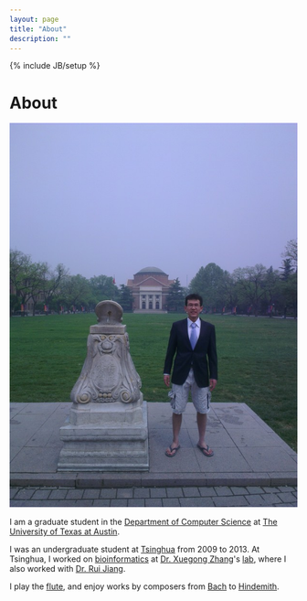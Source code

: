 ```yaml
---
layout: page
title: "About"
description: ""
---
```

{% include JB/setup %}

# About

<a href="http://li-tianyang.com/">
    <img id="ltypic" style="display: inline; height: auto; width: auto; max-width: 100%;" src="/img/long/lty.jpg" alt="Tianyang Li">
</a>

I am a graduate student in the [Department of Computer Science](http://cs.utexas.edu) at [The University of Texas at Austin](http://utexas.edu).

I was an undergraduate student at [Tsinghua](http://www.tsinghua.edu.cn) from 2009 to 2013. At Tsinghua, I worked on [bioinformatics](./research/bioinformatics/) at [Dr. Xuegong Zhang](http://bioinfo.au.tsinghua.edu.cn/member/xzhang/XZhang_English.htm)'s [lab](http://bioinfo.au.tsinghua.edu.cn/enarticle/index.html), 
where I also worked with [Dr. Rui Jiang](http://bioinfo.au.tsinghua.edu.cn/member/ruijiang/english/index.html).

I play the [flute](https://en.wikipedia.org/wiki/Western_concert_flute), 
and enjoy works by composers from [Bach](http://imslp.org/wiki/Partita_for_solo_Flute,_BWV_1013_%28Bach,_Johann_Sebastian%29) to [Hindemith](http://books.google.com/books/about/8_St%C3%BCcke_f%C3%BCr_Fl%C3%B6te_allein.html?id=kHQHAQAAMAAJ).

<div style="visibility:hidden;width=0px;height=0px;">
    <ul style="visibility:hidden;">
        <li style="visibility:hidden;"><img style="visibility:hidden;" width="0" height="0" src="/img/funny/tsinghua-ice-pond.jpg" alt="2013年1月16日，刚刚拿到多所美国名校offer的李天阳，手贱点开了清华大学info查看了自己大四上的成绩，怎料多门必修课挂掉。留学梦碎的他，来到清华大学自动化系主楼顶楼纵身跳下后，未死但神志不清，趁赶来救助的医护人员不备，脱下自己的衣服裸奔至近春园荷塘准备跳湖自尽，不料北京的冬天是寒冷的，他投湖不成反晕倒在湖面，因体温过低，抢救无效，死亡时间2013年1月17号下午15时21分。 R.I.P. 杨锦/摄"></li>
        <li style="visibility:hidden;"><img style="visibility:hidden;" width="0" height="0" src="/img/funny/pku-pond-boat.jpg" alt="2013年5月4日，来自云南的李天阳因之前美国使馆面签时向签证官讨要食物被拒签，于是另谋他法。轻信google map指路，购买劣质橡皮艇准备横穿北冰洋偷渡到美国，谁知选错水域，在未名湖下水，10分钟后被保安抓获。偷渡梦破，遂投湖自尽。这是乐观的李天阳留给世人的最后一张照片。 秦吉猿/摄"></li>
        <li style="visibility:hidden;"><img style="visibility:hidden;" width="0" height="0" src="/img/funny/tsinghua-fountain.jpg" alt="2013年7月16日，之前由于挂科而留学梦碎的李天阳，由于毕设期间每天给全实验室买早点，教授被他这种不要脸的精神所打动，终于破格毕业。然而好景不长，在拿到毕业证书的当天晚上，李同学伙同他人来到五道口某不知名酒吧享受春宵一刻。喝醉的李同学不顾他人劝阻，独人走回宿舍，不慎在图书馆前喷泉处绊倒，不会游泳的他在酒精的作用下当场溺亡，转天下午才被周围群众发现，发现的时候尸体已经发生浮肿现象，惨不忍睹。这是乐观的李天阳留给世人的最后一张背影。 王西原摄"></li>
    </ul>
</div>

